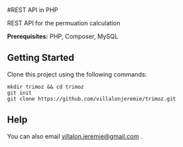 #REST API in PHP

REST API for the permuation calculation 

**Prerequisites:** PHP, Composer, MySQL

## Getting Started

Clone this project using the following commands:

```
mkdir trimoz && cd trimoz
git init
git clone https://github.com/villalonjeremie/trimoz.git
```

## Help

You can also email villalon.jeremie@gmail.com .
